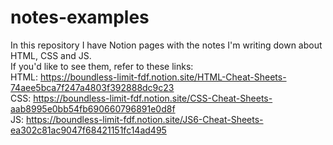 # notes-examples
In this repository I have Notion pages with the notes I'm writing down about HTML, CSS and JS. <br>
If you'd like to see them, refer to these links: <br>
HTML: https://boundless-limit-fdf.notion.site/HTML-Cheat-Sheets-74aee5bca7f247a4803f392888dc9c23 <br>
CSS: https://boundless-limit-fdf.notion.site/CSS-Cheat-Sheets-aab8995e0bb54fb690660796891e0d8f <br>
JS: https://boundless-limit-fdf.notion.site/JS6-Cheat-Sheets-ea302c81ac9047f68421151fc14ad495
